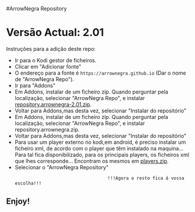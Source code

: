 #ArrowNegra Repository
# Versão Actual: 2.01

Instruções para a adição deste repo:


<p align="left">
  <ul>
    <li>Ir para o Kodi gestor de ficheiros.</li>
    <li>Clicar em "Adicionar fonte"</li>
    <li>O endereço para a fonte é <code>https://arrownegra.github.io</code> (Dar o nome de "ArrowNegra Repo").</li>
    <li>Ir para "Addons"</li>
    <li>Em Addons, instalar de um ficheiro zip. Quando perguntar pela localização, selecionar "ArrowNegra Repo", e instalar <a href="repository.arrownegra-2.01.zip">repository.arrownegra-2.01.zip</a>.</li>
    <li>Voltar para Addons,mas desta vez, selecionar "Instalar do repositório"</li>
    <li>Em Addons, instalar de um ficheiro zip. Quando perguntar pela localização, selecionar "ArrowNegra Repo", e instalar repository.arrownegra.zip</a>.</li>
    <li>Voltar para Addons,mas desta vez, selecionar "Instalar do repositório"</li>
    <li>Para usar um player externo no kodi,em android, é preciso instalar um ficheiro xml, de acordo com o player que têm instalado na maquina... Para tal fica disponibilizado, para os principais players, os ficheiros xml que lhes corresponde...
      Encontram os mesmos em <a href="players.zip">players.zip</a>.</li>
    <li>Selecionar o "ArrowNegra Repository"</li>
    
    
                                       !!!Agora o resto fica á vossa escolha!!!
  </ul>
</p>

## Enjoy!
